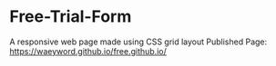 # Free-Trial-Form
A responsive web page made using CSS grid layout
Published Page: https://waeyword.github.io/free.github.io/

